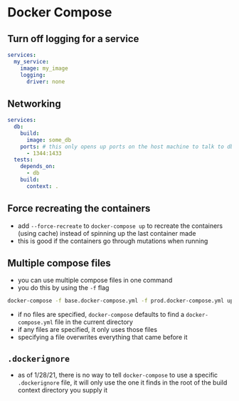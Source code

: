 # Docker Compose

## Turn off logging for a service
```yml
services:
  my_service:
    image: my_image
    logging:
      driver: none
```

## Networking
```yml
services:
  db:
    build:
      image: some_db
    ports: # this only opens up ports on the host machine to talk to db in this case, it doesn't affect what ports other containers like test can access
      - 1344:1433
  tests:
    depends_on:
      - db
    build:
      context: .
```

## Force recreating the containers
- add `--force-recreate` to `docker-compose up` to recreate the containers (using cache) instead of spinning up the last container made
- this is good if the containers go through mutations when running

## Multiple compose files
- you can use multiple compose files in one command
- you do this by using the `-f` flag
```bash
docker-compose -f base.docker-compose.yml -f prod.docker-compose.yml up
```
- if no files are specified, `docker-compose` defaults to find a `docker-compose.yml` file in the current directory
- if any files are specified, it only uses those files
- specifying a file overwrites everything that came before it

## `.dockerignore`
- as of 1/28/21, there is no way to tell `docker-compose` to use a specific `.dockerignore` file, it will only use the one it finds in the root of the build context directory you supply it